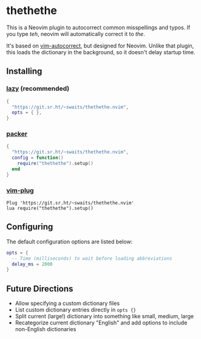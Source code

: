 # thethethe

This is a Neovim plugin to autocorrect common misspellings and typos. If you
type _teh_, neovim will automatically correct it to _the_.

It's based on [vim-autocorrect](https://github.com/panozzaj/vim-autocorrect),
but designed for Neovim. Unlike that plugin, this loads the dictionary in the
background, so it doesn't delay startup time.

## Installing

### [lazy](https://github.com/folke/lazy.nvim) (recommended)

```lua
{
  "https://git.sr.ht/~swaits/thethethe.nvim",
  opts = { },
}
```

### [packer](https://github.com/wbthomason/packer.nvim)

```lua
{
  "https://git.sr.ht/~swaits/thethethe.nvim",
  config = function()
    require("thethethe").setup()
  end
}
```

### [vim-plug](https://github.com/junegunn/vim-plug)

```vim
Plug 'https://git.sr.ht/~swaits/thethethe.nvim'
lua require("thethethe").setup()
```

## Configuring

The default configuration options are listed below:

```lua
opts = {
  -- Time (milliseconds) to wait before loading abbreviations
  delay_ms = 2000
}
```

## Future Directions

- Allow specifying a custom dictionary files
- List custom dictionary entries directly in `opts {}`
- Split current (large!) dictionary into something like small, medium, large
- Recategorize current dictionary "English" and add options to include non-English dictionaries

